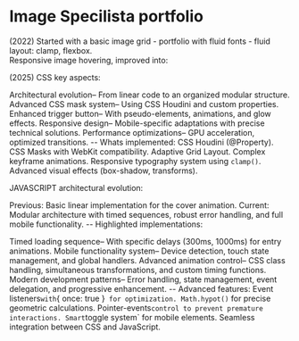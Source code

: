 # Image Specilista portfolio

(2022)
Started with a basic image grid - portfolio with fluid fonts - fluid layout: clamp, flexbox.  
Responsive image hovering, improved into:

(2025)
CSS key aspects:

Architectural evolution– From linear code to an organized modular structure.
Advanced CSS mask system– Using CSS Houdini and custom properties.
Enhanced trigger button– With pseudo-elements, animations, and glow effects.
Responsive design– Mobile-specific adaptations with precise technical solutions.
Performance optimizations– GPU acceleration, optimized transitions.
-- Whats implemented:
CSS Houdini (@Property).
CSS Masks with WebKit compatibility.
Adaptive Grid Layout.
Complex keyframe animations.
Responsive typography system using `clamp()`.
Advanced visual effects (box-shadow, transforms).

JAVASCRIPT architectural evolution:

Previous: Basic linear implementation for the cover animation.
Current: Modular architecture with timed sequences, robust error handling, and full mobile functionality.
-- Highlighted implementations:

Timed loading sequence– With specific delays (300ms, 1000ms) for entry animations.
Mobile functionality system– Device detection, touch state management, and global handlers.
Advanced animation control– CSS class handling, simultaneous transformations, and custom timing functions.
Modern development patterns– Error handling, state management, event delegation, and progressive enhancement.
-- Advanced features:
Event listeners` with `{ once: true }` for optimization.
Math.hypot()` for precise geometric calculations.
Pointer-events` control to prevent premature interactions.
Smart `toggle system` for mobile elements.
Seamless integration between CSS and JavaScript.
